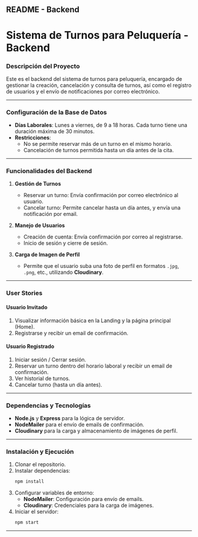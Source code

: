 ## README - Backend

# Sistema de Turnos para Peluquería - Backend

### Descripción del Proyecto

Este es el backend del sistema de turnos para peluquería, encargado de gestionar la creación, cancelación y consulta de turnos, así como el registro de usuarios y el envío de notificaciones por correo electrónico.

---

### Configuración de la Base de Datos

- **Días Laborales**: Lunes a viernes, de 9 a 18 horas. Cada turno tiene una duración máxima de 30 minutos.
- **Restricciones**:
   - No se permite reservar más de un turno en el mismo horario.
   - Cancelación de turnos permitida hasta un día antes de la cita.

---

### Funcionalidades del Backend

1. **Gestión de Turnos**
   - Reservar un turno: Envía confirmación por correo electrónico al usuario.
   - Cancelar turno: Permite cancelar hasta un día antes, y envía una notificación por email.

2. **Manejo de Usuarios**
   - Creación de cuenta: Envía confirmación por correo al registrarse.
   - Inicio de sesión y cierre de sesión.

3. **Carga de Imagen de Perfil**
   - Permite que el usuario suba una foto de perfil en formatos `.jpg`, `.png`, etc., utilizando **Cloudinary**.

---

### User Stories

#### Usuario Invitado
1. Visualizar información básica en la Landing y la página principal (Home).
2. Registrarse y recibir un email de confirmación.

#### Usuario Registrado
1. Iniciar sesión / Cerrar sesión.
2. Reservar un turno dentro del horario laboral y recibir un email de confirmación.
3. Ver historial de turnos.
4. Cancelar turno (hasta un día antes).

---

### Dependencias y Tecnologías

- **Node.js** y **Express** para la lógica de servidor.
- **NodeMailer** para el envío de emails de confirmación.
- **Cloudinary** para la carga y almacenamiento de imágenes de perfil.

---

### Instalación y Ejecución

1. Clonar el repositorio.
2. Instalar dependencias:
   ```bash
   npm install
   ```
3. Configurar variables de entorno:
   - **NodeMailer**: Configuración para envío de emails.
   - **Cloudinary**: Credenciales para la carga de imágenes.
4. Iniciar el servidor:
   ```bash
   npm start
   ```

---

